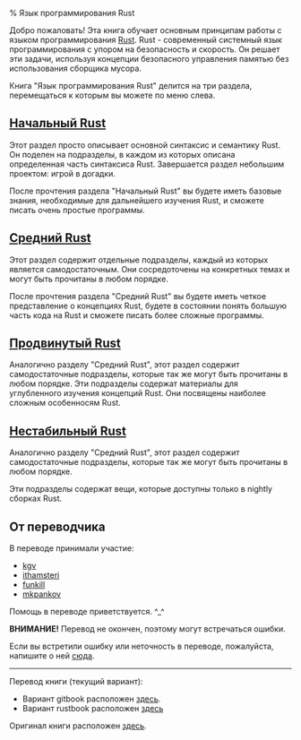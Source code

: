 % Язык программирования Rust

Добро пожаловать! Эта книга обучает основным принципам работы с языком
программирования [Rust](http://www.rust-lang.org/). Rust - современный системный
язык программирования с упором на безопасность и скорость. Он решает эти задачи,
используя концепции безопасного управления памятью без использования сборщика
мусора.

Книга "Язык программирования Rust" делится на три раздела, перемещаться к
которым вы можете по меню слева.

<h2 class="section-header"><a href="basic.html">Начальный Rust</a></h2>

Этот раздел просто описывает основной синтаксис и семантику Rust. Он поделен на
подразделы, в каждом из которых описана определенная часть синтаксиса Rust.
Завершается раздел небольшим проектом: игрой в догадки.

После прочтения раздела "Начальный Rust" вы будете иметь базовые знания,
необходимые для дальнейшего изучения Rust, и сможете писать очень простые
программы.

<h2 class="section-header"><a href="intermediate.html">Средний Rust</a></h2>

Этот раздел содержит отдельные подразделы, каждый из которых является
самодостаточным. Они сосредоточены на конкретных темах и могут быть прочитаны в
любом порядке.

После прочтения раздела "Средний Rust" вы будете иметь четкое представление о
концепциях Rust, будете в состоянии понять большую часть кода на Rust и сможете
писать более сложные программы.

<h2 class="section-header"><a href="advanced.html">Продвинутый Rust</a></h2>

Аналогично разделу "Средний Rust", этот раздел содержит самодостаточные
подразделы, которые так же могут быть прочитаны в любом порядке. Эти подразделы
содержат материалы для углубленного изучения концепций Rust. Они посвящены
наиболее сложным особенносям Rust.

<h2 class="section-header"><a href="unstable.html">Нестабильный Rust</a></h2>

Аналогично разделу "Средний Rust", этот раздел содержит самодостаточные
подразделы, которые так же могут быть прочитаны в любом порядке.

Эти подразделы содержат вещи, которые доступны только в nightly сборках Rust.

## От переводчика

В переводе принимали участие:
 - [kgv](https://github.com/kgv)
 - [ithamsteri](https://github.com/ithamsteri)
 - [funkill](https://github.com/funkill)
 - [mkpankov](https://github.com/mkpankov)

Помощь в переводе приветствуется. ^_^

**ВНИМАНИЕ!** Перевод не окончен, поэтому могут встречаться ошибки.

Если вы встретили ошибку или неточность в переводе, пожалуйста, напишите о ней
[сюда](https://github.com/kgv/rust_book_ru/issues).

----

Перевод книги (текущий вариант):

 * Вариант gitbook расположен [здесь](https://www.gitbook.com/book/kgv/rust_book_ru).
 * Вариант rustbook расположен [здесь](http://kgv.github.io/rust_book_ru/)

Оригинал книги расположен [здесь](https://doc.rust-lang.org/book).
